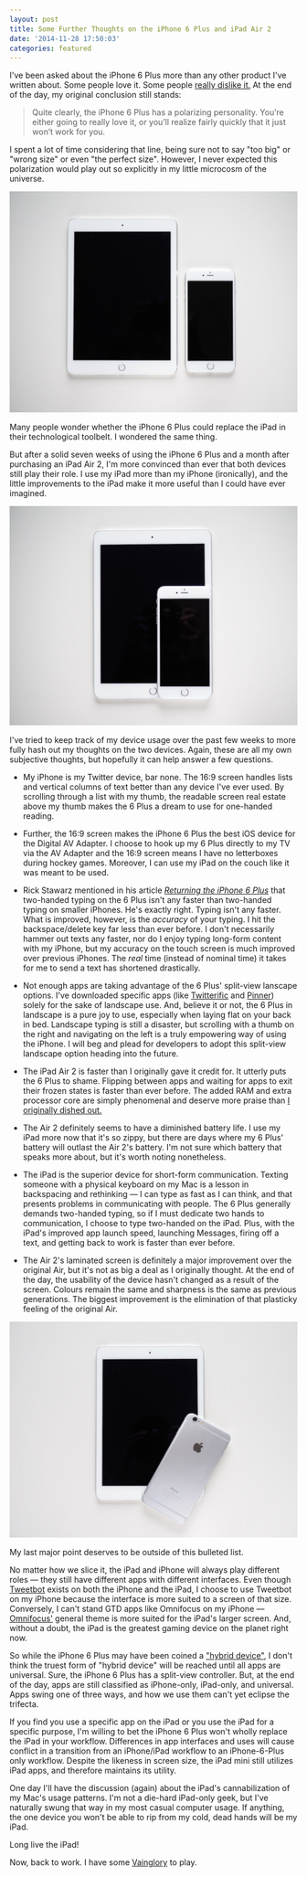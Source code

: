 ```yaml
---
layout: post
title: Some Further Thoughts on the iPhone 6 Plus and iPad Air 2
date: '2014-11-28 17:50:03'
categories: featured
---
```


I've been asked about the iPhone 6 Plus more than any other product I've written about. Some people love it. Some people [really dislike it.](http://rickstawarz.com/blog/2014/11/returning-the-iphone-6-plus) At the end of the day, my original conclusion still stands:

> Quite clearly, the iPhone 6 Plus has a polarizing personality. You’re either going to really love it, or you’ll realize fairly quickly that it just won’t work for you.

I spent a lot of time considering that line, being sure not to say "too big" or "wrong size" or even "the perfect size". However, I never expected this polarization would play out so explicitly in my little microcosm of the universe.

![](/media/images/2014/11/PB271162.jpg)

Many people wonder whether the iPhone 6 Plus could replace the iPad in their technological toolbelt. I wondered the same thing.

But after a solid seven weeks of using the iPhone 6 Plus and a month after purchasing an iPad Air 2, I'm more convinced than ever that both devices still play their role. I use my iPad more than my iPhone (ironically), and the little improvements to the iPad make it more useful than I could have ever imagined.

![](/media/images/2014/11/PB271168.jpg)

I've tried to keep track of my device usage over the past few weeks to more fully hash out my thoughts on the two devices. Again, these are all my own subjective thoughts, but hopefully it can help answer a few questions.

* My iPhone is my Twitter device, bar none. The 16:9 screen handles lists and vertical columns of text better than any device I've ever used. By scrolling through a list with my thumb, the readable screen real estate above my thumb makes the 6 Plus a dream to use for one-handed reading.

* Further, the 16:9 screen makes the iPhone 6 Plus the best iOS device for the Digital AV Adapter. I choose to hook up my 6 Plus directly to my TV via the AV Adapter and the 16:9 screen means I have no letterboxes during hockey games. Moreover, I can use my iPad on the couch like it was meant to be used.

* Rick Stawarz mentioned in his article [*Returning the iPhone 6 Plus*](http://rickstawarz.com/blog/2014/11/returning-the-iphone-6-plus) that two-handed typing on the 6 Plus isn't any faster than two-handed typing on smaller iPhones. He's exactly right. Typing isn't any faster. What is improved, however, is the *accuracy* of your typing. I hit the backspace/delete key far less than ever before. I don't necessarily hammer out texts any faster, nor do I enjoy typing long-form content with my iPhone, but my accuracy on the touch screen is much improved over previous iPhones. The *real* time (instead of nominal time) it takes for me to send a text has shortened drastically.

* Not enough apps are taking advantage of the 6 Plus' split-view lanscape options. I've downloaded specific apps (like [Twitterific](https://itunes.apple.com/ca/app/twitterrific-5-for-twitter/id580311103?mt=8&uo=4&at=1l3v5At) and [Pinner](https://itunes.apple.com/ca/app/pinner-for-pinboard/id591613202?mt=8&uo=4&at=1l3v5At)) solely for the sake of landscape use. And, believe it or not, the 6 Plus in landscape is a pure joy to use, especially when laying flat on your back in bed. Landscape typing is still a disaster, but scrolling with a thumb on the right and navigating on the left is a truly empowering way of using the iPhone. I will beg and plead for developers to adopt this split-view landscape option heading into the future.

* The iPad Air 2 is faster than I originally gave it credit for. It utterly puts the 6 Plus to shame. Flipping between apps and waiting for apps to exit their frozen states is faster than ever before. The added RAM and extra processor core are simply phenomenal and deserve more praise than [I originally dished out.](http://toolsandtoys.net/reviews/the-ipad-air-2/)

* The Air 2 definitely seems to have a diminished battery life. I use my iPad more now that it's so zippy, but there are days where my 6 Plus' battery will outlast the Air 2's battery. I'm not sure which battery that speaks more about, but it's worth noting nonetheless.

* The iPad is the superior device for short-form communication. Texting someone with a physical keyboard on my Mac is a lesson in backspacing and rethinking — I can type as fast as I can think, and that presents problems in communicating with people. The 6 Plus generally demands two-handed typing, so if I must dedicate two hands to communication, I choose to type two-handed on the iPad. Plus, with the iPad's improved app launch speed, launching Messages, firing off a text, and getting back to work is faster than ever before.

* The Air 2's laminated screen is definitely a major improvement over the original Air, but it's not as big a deal as I originally thought. At the end of the day, the usability of the device hasn't changed as a result of the screen. Colours remain the same and sharpness is the same as previous generations. The biggest improvement is the elimination of that plasticky feeling of the original Air.

![](/media/images/2014/11/PB271179.jpg)

My last major point deserves to be outside of this bulleted list. 

No matter how we slice it, the iPad and iPhone will always play different roles — they still have different apps with different interfaces. Even though [Tweetbot](https://itunes.apple.com/ca/app/tweetbot-3-for-twitter.-elegant/id722294701?mt=8&uo=4&at=1l3v5At) exists on both the iPhone and the iPad, I choose to use Tweetbot on my iPhone because the interface is more suited to a screen of that size. Conversely, I can't stand GTD apps like Omnifocus on my iPhone — [Omnifocus'](https://itunes.apple.com/ca/app/omnifocus-2-for-ipad/id904071710?mt=8&uo=4&at=1l3v5At) general theme is more suited for the iPad's larger screen. And, without a doubt, the iPad is the greatest gaming device on the planet right now.

So while the iPhone 6 Plus may have been coined a ["hybrid device"](http://daringfireball.net/2014/09/the_iphones_6), I don't think the truest form of "hybrid device" will be reached until all apps are universal. Sure, the iPhone 6 Plus has a split-view controller. But, at the end of the day, apps are still classified as iPhone-only, iPad-only, and universal. Apps swing one of three ways, and how we use them can't yet eclipse the trifecta.

If you find you use a specific app on the iPad or you use the iPad for a specific purpose, I'm willing to bet the iPhone 6 Plus won't wholly replace the iPad in your workflow. Differences in app interfaces and uses will cause conflict in a transition from an iPhone/iPad workflow to an iPhone-6-Plus only workflow. Despite the likeness in screen size, the iPad mini still utilizes iPad apps, and therefore maintains its utility. 

One day I'll have the discussion (again) about the iPad's cannabilization of my Mac's usage patterns. I'm not a die-hard iPad-only geek, but I've naturally swung that way in my most casual computer usage. If anything, the one device you won't be able to rip from my cold, dead hands will be my iPad.

Long live the iPad!

Now, back to work. I have some [Vainglory](https://itunes.apple.com/ca/app/vainglory/id671464704?mt=8&uo=4&at=1l3v5At) to play.
